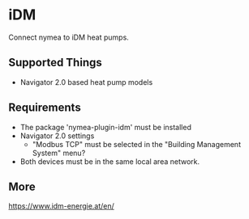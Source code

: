 # iDM

Connect nymea to iDM heat pumps.

## Supported Things

* Navigator 2.0 based heat pump models

## Requirements

* The package 'nymea-plugin-idm' must be installed
* Navigator 2.0 settings
	* "Modbus TCP" must be selected in the "Building Management System" menu?
* Both devices must be in the same local area network.

## More

https://www.idm-energie.at/en/
